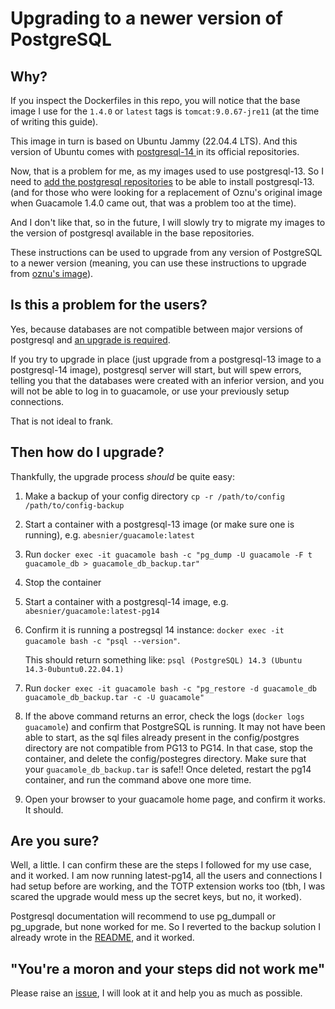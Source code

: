 # Upgrading to a newer version of PostgreSQL

## Why?

If you inspect the Dockerfiles in this repo, you will notice that the base image I use for the `1.4.0` or `latest` tags is `tomcat:9.0.67-jre11` (at the time of writing this guide). 

This image in turn is based on Ubuntu Jammy (22.04.4 LTS). And this version of Ubuntu comes with [postgresql-14 ](https://packages.ubuntu.com/jammy/postgresql) in its official 
repositories. 

Now, that is a problem for me, as my images used to use postgresql-13. So I need to [add the postgresql repositories](https://github.com/abesnier/docker-guacamole/blob/eb34d1dc10c63cc6f55eb146504ae8d4c235ad9a/Dockerfile.ubuntu#L80) to be able to install 
postgresql-13. (and for those who were looking for a replacement of Oznu's original image when Guacamole 1.4.0 came out, that was a problem too at the time). 

And I don't like that, so in the future, I will slowly try to migrate my images to the version of postgresql available in the base repositories.

These instructions can be used to upgrade from any version of PostgreSQL to a newer version (meaning, you can use these instructions to upgrade from [oznu's image](hub.docker.com/r/oznu/guacamole/)).

## Is this a problem for the users?

Yes, because databases are not compatible between major versions of postgresql and [an upgrade is required](https://www.postgresql.org/docs/current/release-14.html#id-1.11.6.9.4). 

If you try to upgrade in place (just upgrade from a postgresql-13 image to a postgresql-14 image), postgresql server will start, but will spew errors, telling you that the databases were created with an inferior version, and you will not be able to log in to guacamole, or use your previously setup connections. 

That is not ideal to frank.

## Then how do I upgrade?

Thankfully, the upgrade process *should* be quite easy: 
1. Make a backup of your config directory `cp -r /path/to/config /path/to/config-backup` 
2. Start a container with a postgresql-13 image (or make sure one is running), e.g. `abesnier/guacamole:latest` 
3. Run `docker exec -it guacamole bash -c "pg_dump -U guacamole -F t guacamole_db > guacamole_db_backup.tar"` 
4. Stop the container 
5. Start a container with a postgresql-14 image, e.g. `abesnier/guacamole:latest-pg14` 
6. Confirm it is running a postregsql 14 instance: `docker exec -it guacamole bash -c "psql --version"`.
    
    This should return something like: `psql (PostgreSQL) 14.3 (Ubuntu 14.3-0ubuntu0.22.04.1)`
    
7. Run `docker exec -it guacamole bash -c "pg_restore -d guacamole_db guacamole_db_backup.tar -c -U guacamole"` 
8. If the above command returns an error, check the logs (`docker logs guacamole`) and confirm that PostgreSQL is running. It may not have been able to start, as the sql files already present in the config/postgres directory are not compatible from PG13 to PG14. In that case, stop the container, and delete the config/postegres directory. Make sure that your `guacamole_db_backup.tar` is safe!! Once deleted, restart the pg14 container, and run the command above one more time.
9. Open your browser to your guacamole home page, and confirm it works. It should.

## Are you sure?

Well, a little. I can confirm these are the steps I followed for my use case, and it worked. I am now running latest-pg14, all the users and connections I had setup before are working, and the TOTP extension works too (tbh, I was scared the upgrade would mess up the secret keys, but no, it worked). 

Postgresql documentation will recommend to use pg_dumpall or pg_upgrade, but none worked for me. So I reverted to the backup solution I already wrote in the [README](https://github.com/abesnier/docker-guacamole/tree/eb34d1dc10c63cc6f55eb146504ae8d4c235ad9a#back-up-the-config-folder-and-start-again), and it worked.

## "You're a moron and your steps did not work me"

Please raise an [issue](https://github.com/abesnier/docker-guacamole/issues), I will look at it and help you as much as possible.
